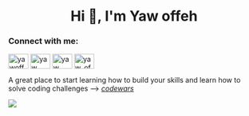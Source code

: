 <h1 align="center">Hi 👋, I'm Yaw offeh</h1>

<h3 align="left">Connect with me:</h3>
<p align="left">
<a href="https://twitter.com/code_yaw" target="blank"><img align="center" src="https://raw.githubusercontent.com/rahuldkjain/github-profile-readme-generator/master/src/images/icons/Social/twitter.svg" alt="yawoffeh" height="30" width="40" /></a>
<a href="https://www.linkedin.com/in/yaw-offeh-7079b623a/" target="blank"><img align="center" src="https://raw.githubusercontent.com/rahuldkjain/github-profile-readme-generator/master/src/images/icons/Social/linked-in-alt.svg" alt="yaw code" height="30" width="40" /></a>
<a href="https://web.facebook.com/yaw.offeh.1/" target="blank"><img align="center" src="https://raw.githubusercontent.com/rahuldkjain/github-profile-readme-generator/master/src/images/icons/Social/facebook.svg" alt="yaw offeh" height="30" width="40" /></a>
<a href="https://www.instagram.com/yaw_offeh/" target="blank"><img align="center" src="https://raw.githubusercontent.com/rahuldkjain/github-profile-readme-generator/master/src/images/icons/Social/instagram.svg" alt="yaw_offeh" height="30" width="40" /></a>
</p>


A great place to start learning how to build your skills and learn how to solve coding challenges --> *[codewars](https://www.codewars.com/)*

<img src="https://www.codewars.com/users/Yaw%20Offeh/badges/large">
